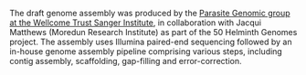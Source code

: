 [//]: # (Created by ./bin/manage_files.pl from ./species/Parascaris_equorum/PRJEB514/Parascaris_equorum_PRJEB514.assembly.html on Thu Jun 11 13:45:15 2020)
The draft genome assembly was produced by the [Parasite Genomic group at the Wellcome Trust Sanger Institute](http://www.sanger.ac.uk/research/projects/parasitegenomics/), in collaboration with Jacqui Matthews (Moredun Research Institute) as part of the 50 Helminth Genomes project. The assembly uses Illumina paired-end sequencing followed by an in-house genome assembly pipeline comprising various steps, including contig assembly, scaffolding, gap-filling and error-correction.
